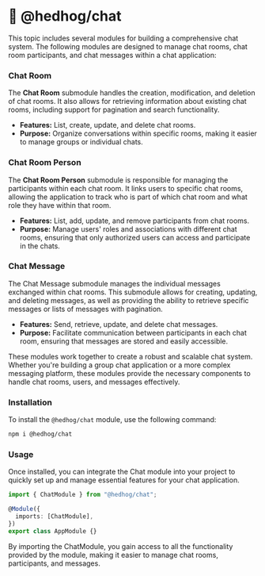 # 🦔 @hedhog/chat

This topic includes several modules for building a comprehensive chat system. The following modules are designed to manage chat rooms, chat room participants, and chat messages within a chat application:

### Chat Room

The **Chat Room** submodule handles the creation, modification, and deletion of chat rooms. It also allows for retrieving information about existing chat rooms, including support for pagination and search functionality.

- **Features:** List, create, update, and delete chat rooms.
- **Purpose:** Organize conversations within specific rooms, making it easier to manage groups or individual chats.

### Chat Room Person

The **Chat Room Person** submodule is responsible for managing the participants within each chat room. It links users to specific chat rooms, allowing the application to track who is part of which chat room and what role they have within that room.

- **Features:** List, add, update, and remove participants from chat rooms.
- **Purpose:** Manage users' roles and associations with different chat rooms, ensuring that only authorized users can access and participate in the chats.

### Chat Message

The Chat Message submodule manages the individual messages exchanged within chat rooms. This submodule allows for creating, updating, and deleting messages, as well as providing the ability to retrieve specific messages or lists of messages with pagination.

- **Features:** Send, retrieve, update, and delete chat messages.
- **Purpose:** Facilitate communication between participants in each chat room, ensuring that messages are stored and easily accessible.

These modules work together to create a robust and scalable chat system. Whether you're building a group chat application or a more complex messaging platform, these modules provide the necessary components to handle chat rooms, users, and messages effectively.

### Installation

To install the `@hedhog/chat` module, use the following command:

```bash
npm i @hedhog/chat
```

### Usage

Once installed, you can integrate the Chat module into your project to quickly set up and manage essential features for your chat application.

```typescript
import { ChatModule } from "@hedhog/chat";

@Module({
  imports: [ChatModule],
})
export class AppModule {}
```

By importing the ChatModule, you gain access to all the functionality provided by the module, making it easier to manage chat rooms, participants, and messages.
